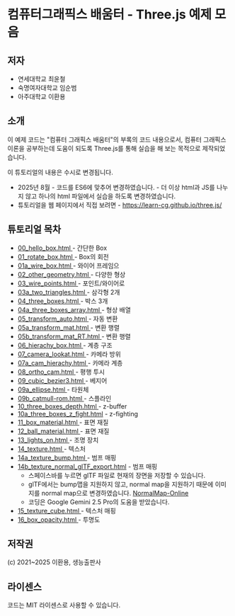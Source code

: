# 컴퓨터그래픽스 배움터 - Three.js 예제 모음

## 저자 

* 연세대학교 최윤철
* 숙명여자대학교 임순범
* 아주대학교 이환용

## 소개
이 예제 코드는 
"컴퓨터 그래픽스 배움터"의 부록의 코드 내용으로서,
컴퓨터 그래픽스 이론을 공부하는데 도움이 되도록 Three.js를 통해 실습을 해 보는 
목적으로 제작되었습니다. 

이 튜토리얼의 내용은 수시로 변경됩니다.

* 2025년 8월 - 코드를 ES6에 맞추어 변경하였습니다. - 더 이상 html과 JS를 나누지 않고 하나의 html 파일에서 실습을 하도록 변경하였습니다.
* 튜토리얼을  웹 페이지에서 직접 보려면 - https://learn-cg.github.io/three.js/ 

## 튜토리얼 목차

* [00_hello_box.html           ](00_hello_box.html           ) - 간단한 Box 
* [01_rotate_box.html          ](01_rotate_box.html          ) - Box의 회전
* [01a_wire_box.html           ](01a_wire_box.html           ) - 와이어 프레임으 
* [02_other_geometry.html      ](02_other_geometry.html      ) - 다양한  형상 
* [03_wire_points.html         ](03_wire_points.html         ) - 포인트/와이어로 
* [03a_two_triangles.html      ](03a_two_triangles.html      ) - 삼각형 2개
* [04_three_boxes.html         ](04_three_boxes.html         ) - 박스 3개
* [04a_three_boxes_array.html  ](04a_three_boxes_array.html  ) - 형상 배열
* [05_transform_auto.html      ](05_transform_auto.html      ) - 자동 변환
* [05a_transform_mat.html      ](05a_transform_mat.html      ) - 변환 행렬
* [05b_transform_mat_RT.html   ](05b_transform_mat_RT.html   ) - 변환 행렬
* [06_hierachy_box.html        ](06_hierachy_box.html        ) - 계층 구조
* [07_camera_lookat.html       ](07_camera_lookat.html       ) - 카메라 방위
* [07a_cam_hierachy.html       ](07a_cam_hierachy.html       ) - 카메라 계층
* [08_ortho_cam.html           ](08_ortho_cam.html           ) - 평행 투시
* [09_cubic_bezier3.html       ](09_cubic_bezier3.html       ) - 베지어
* [09a_ellipse.html            ](09a_ellipse.html            ) - 타원체
* [09b_catmull-rom.html        ](09b_catmull-rom.html        ) - 스플라인
* [10_three_boxes_depth.html   ](10_three_boxes_depth.html   ) - z-buffer
* [10a_three_boxes_z_fight.html](10a_three_boxes_z_fight.html) - z-fighting
* [11_box_material.html        ](11_box_material.html        ) - 표면 재질
* [12_ball_material.html       ](12_ball_material.html       ) - 표면 재질
* [13_lights_on.html           ](13_lights_on.html           ) - 조명 장치
* [14_texture.html             ](14_texture.html             ) - 텍스처
* [14a_texture_bump.html       ](14a_texture_bump.html       ) - 범프 매핑
* [14b_texture_normal_glTF_export.html](14b_texture_normal_glTF_export.html) - 범프 매핑
  * 스페이스바를 누르면 glTF 파일로 현재의 장면을 저장할 수 있습니다. 
  * glTF에서는 bump맵을 지원하지 않고, normal map을 지원하기 때문에 이미지를 normal map으로 변경하였습니다. [NormalMap-Online](https://cpetry.github.io/NormalMap-Online/)
  * 코딩은 Google Gemini 2.5 Pro의 도움을 받았습니다.
* [15_texture_cube.html        ](15_texture_cube.html        ) - 텍스처 매핑
* [16_box_opacity.html         ](16_box_opacity.html         ) - 투명도

## 저작권 
(c) 2021~2025 이환용, 생능출판사

## 라이센스 
코드는 MIT 라이센스로 사용할 수 있습니다. 

